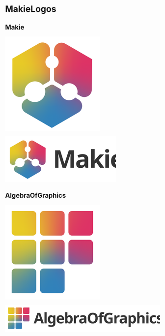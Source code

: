 # MakieLogos

## Makie

![](Makie/logo.svg)

![](Makie/logo_with_text.svg)

## AlgebraOfGraphics

![](AlgebraOfGraphics/logo.svg)

![](AlgebraOfGraphics/logo_with_text.svg)

